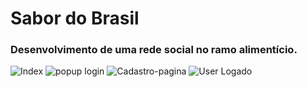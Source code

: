 # Sabor do Brasil
### Desenvolvimento de uma rede social no ramo alimentício.

![Index](https://github.com/user-attachments/assets/03d88a36-48a5-4fe2-9435-168f80dc52ff)
![popup login](https://github.com/user-attachments/assets/5a762465-3f9f-47d0-b7c6-3302485c7779)
![Cadastro-pagina](https://github.com/user-attachments/assets/a991df6e-0643-4ed1-9e42-9a2256f83310)
![User Logado](https://github.com/user-attachments/assets/51fe6bbc-3505-46a4-8be0-350fae6c8b29)
